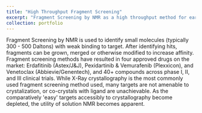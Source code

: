 ```yaml
---
title: "High Throughput Fragment Screening"
excerpt: "Fragment Screening by NMR as a high throughput method for early stage drug discovery <br/><img src='/images/500x300.png'>"
collection: portfolio
---
```


Fragment Screening by NMR is used to identify small molecules (typically 300 - 500 Daltons) with weak binding to target. After identifying hits, fragments can be grown, merged or otherwise modified to increase affinity. Fragment screening methods have resulted in four approved drugs on the market: Erdafitinib (Astex/J&J), Pexidartinib & Vemurafenib (Plexxicon), and Venetoclax (Abbievie/Genentech), and 40+ compounds across phase I, II, and III clinical trials. While X-Ray crystallography is the most commonly used fragment screening method used, many targets are not amenable to crystalization, or co-crystals with ligand are unachievable. As the comparatively 'easy' targets accessibly to crystallography become depleted, the utility of solution NMR becomes apparent.
